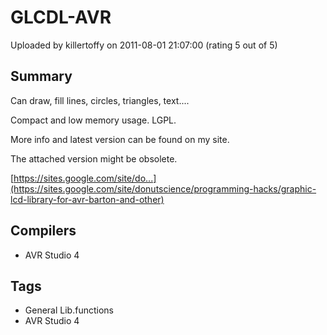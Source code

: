 # GLCDL-AVR

Uploaded by killertoffy on 2011-08-01 21:07:00 (rating 5 out of 5)

## Summary

Can draw, fill lines, circles, triangles, text....  

Compact and low memory usage. LGPL.


More info and latest version can be found on my site.  

The attached version might be obsolete.


[https://sites.google.com/site/do...](https://sites.google.com/site/donutscience/programming-hacks/graphic-lcd-library-for-avr-barton-and-other)

## Compilers

- AVR Studio 4

## Tags

- General Lib.functions
- AVR Studio 4
